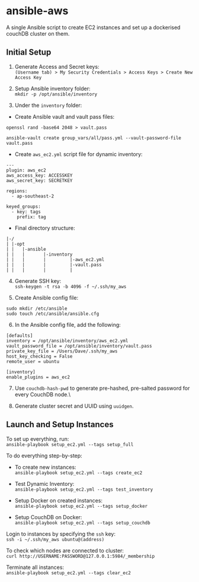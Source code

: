 # ansible-aws
A single Ansible script to create EC2 instances and set up a dockerised couchDB cluster on them. 

## Initial Setup
1. Generate Access and Secret keys:\
`(Username tab) > My Security Credentials > Access Keys > Create New Access Key`

2. Setup Ansible inventory folder:\
`mkdir -p /opt/ansible/inventory`

3. Under the `inventory` folder:
  * Create Ansible vault and vault pass files:
  ```
  openssl rand -base64 2048 > vault.pass
  
  ansible-vault create group_vars/all/pass.yml --vault-password-file vault.pass
  ```
  
  * Create `aws_ec2.yml` script file for dynamic inventory:
  ```
  ---
  plugin: aws_ec2
  aws_access_key: ACCESSKEY
  aws_secret_key: SECRETKEY

  regions:
    - ap-southeast-2

  keyed_groups:
    - key: tags
      prefix: tag

  ```
  
  * Final directory structure:
  ```
  |-/
  | |-opt
  | |   |-ansible
  | |   |       |-inventory
  | |   |       |         |-aws_ec2.yml
  | |   |       |         |-vault.pass
  | |   |       |         |
```
  
4. Generate SSH key:\
`ssh-keygen -t rsa -b 4096 -f ~/.ssh/my_aws`

5. Create Ansible config file:
```
sudo mkdir /etc/ansible
sudo touch /etc/ansible/ansible.cfg
```

6. In the Ansible config file, add the following:
```
[defaults]
inventory = /opt/ansible/inventory/aws_ec2.yml
vault_password_file = /opt/ansible/inventory/vault.pass
private_key_file = /Users/Dave/.ssh/my_aws
host_key_checking = False
remote_user = ubuntu

[inventory]
enable_plugins = aws_ec2
```
7. Use `couchdb-hash-pwd` to generate pre-hashed, pre-salted password for every CouchDB node.\

8. Generate cluster secret and UUID using `uuidgen`.

## Launch and Setup Instances

To set up everything, run:\
`ansible-playbook setup_ec2.yml --tags setup_full`

To do everything step-by-step:

* To create new instances:\
`ansible-playbook setup_ec2.yml --tags create_ec2`

* Test Dynamic Inventory:\
`ansible-playbook setup_ec2.yml --tags test_inventory`

* Setup Docker on created instances:\
`ansible-playbook setup_ec2.yml --tags setup_docker`

* Setup CouchDB on Docker:\
`ansible-playbook setup_ec2.yml --tags setup_couchdb`

Login to instances by specifying the `ssh` key:\
`ssh -i ~/.ssh/my_aws ubuntu@(address)`

To check which nodes are connected to cluster:\
`curl http://USERNAME:PASSWORD@127.0.0.1:5984/_membership`

Terminate all instances:\
`ansible-playbook setup_ec2.yml --tags clear_ec2`
